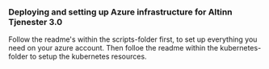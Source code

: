 ### Deploying and setting up Azure infrastructure for Altinn Tjenester 3.0

Follow the readme's within the scripts-folder first, to set up everything you need on your azure account.
Then folloe the readme within the kubernetes-folder to setup the kubernetes resources.